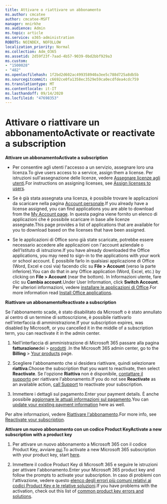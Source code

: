 ```yaml
---
title: Attivare o riattivare un abbonamento
ms.author: cmcatee
author: cmcatee-MSFT
manager: mnirkhe
ms.audience: Admin
ms.topic: article
ms.service: o365-administration
ROBOTS: NOINDEX, NOFOLLOW
localization_priority: Normal
ms.collection: Adm_O365
ms.assetid: 2d59f23f-7aad-4b57-9039-0bd2bbf929a3
ms.custom:
- "1500028"
- "482"
ms.openlocfilehash: 1f2bd2d602ac499358940a3ee5c788d725a8db5b
ms.sourcegitcommit: c6692ce0fa1358ec3529e59ca0ecdfdea4cdc759
ms.translationtype: MT
ms.contentlocale: it-IT
ms.lasthandoff: 09/14/2020
ms.locfileid: "47698353"
---
```

# <a name="activate-or-reactivate-a-subscription"></a><span data-ttu-id="d7b88-102">Attivare o riattivare un abbonamento</span><span class="sxs-lookup"><span data-stu-id="d7b88-102">Activate or reactivate a subscription</span></span>

<span data-ttu-id="d7b88-103">**Attivare un abbonamento**</span><span class="sxs-lookup"><span data-stu-id="d7b88-103">**Activate a subscription**</span></span>

- <span data-ttu-id="d7b88-104">Per consentire agli utenti l'accesso a un servizio, assegnare loro una licenza.</span><span class="sxs-lookup"><span data-stu-id="d7b88-104">To give users access to a service, assign them a license.</span></span> <span data-ttu-id="d7b88-105">Per istruzioni sull'assegnazione delle licenze, vedere [Assegnare licenze agli utenti](https://docs.microsoft.com/microsoft-365/admin/manage/assign-licenses-to-users).</span><span class="sxs-lookup"><span data-stu-id="d7b88-105">For instructions on assigning licenses, see [Assign licenses to users](https://docs.microsoft.com/microsoft-365/admin/manage/assign-licenses-to-users).</span></span>

- <span data-ttu-id="d7b88-106">Se è già stata assegnata una licenza, è possibile trovare le applicazioni da scaricare nella pagina [Account personale](https://portal.office.com/account/#installs).</span><span class="sxs-lookup"><span data-stu-id="d7b88-106">If you already have a license assigned, you can find applications you are able to download from the [My Account page](https://portal.office.com/account/#installs).</span></span> <span data-ttu-id="d7b88-107">In questa pagina viene fornito un elenco di applicazioni che è possibile scaricare in base alle licenze assegnate.</span><span class="sxs-lookup"><span data-stu-id="d7b88-107">This page provides a list of applications that are available for you to download based on the licenses that have been assigned.</span></span>

- <span data-ttu-id="d7b88-108">Se le applicazioni di Office sono già state scaricate, potrebbe essere necessario accedere alle applicazioni con l'account aziendale o dell'Istituto di istruzione.</span><span class="sxs-lookup"><span data-stu-id="d7b88-108">If you have already downloaded the Office applications, you may need to sign-in to the applications with your work or school account.</span></span> <span data-ttu-id="d7b88-109">È possibile farlo in qualsiasi applicazione di Office (Word, Excel e così via) facendo clic su **File > Account** (verso la parte inferiore).</span><span class="sxs-lookup"><span data-stu-id="d7b88-109">You can do that in any Office application (Word, Excel, etc.) by clicking on **File > Account** (near the bottom).</span></span> <span data-ttu-id="d7b88-110">In Informazioni utente, fare clic su **Cambia account**.</span><span class="sxs-lookup"><span data-stu-id="d7b88-110">Under User Information, click **Switch Account**.</span></span> <span data-ttu-id="d7b88-111">Per ulteriori informazioni, vedere [installare le applicazioni di Office](https://docs.microsoft.com/microsoft-365/admin/setup/install-applications).</span><span class="sxs-lookup"><span data-stu-id="d7b88-111">For more information read [Install Office applications](https://docs.microsoft.com/microsoft-365/admin/setup/install-applications).</span></span>

<span data-ttu-id="d7b88-112">**Riattivare un abbonamento**</span><span class="sxs-lookup"><span data-stu-id="d7b88-112">**Reactivate a subscription**</span></span>

<span data-ttu-id="d7b88-113">Se l'abbonamento scade, è stato disabilitato da Microsoft o è stato annullato al centro di un termine di sottoscrizione, è possibile riattivarlo nell'interfaccia di amministrazione.</span><span class="sxs-lookup"><span data-stu-id="d7b88-113">If your subscription expires, was disabled by Microsoft, or you cancelled it in the middle of a subscription term, you can reactivate it in the admin center.</span></span>
  
1. <span data-ttu-id="d7b88-114">Nell'interfaccia di amministrazione di Microsoft 365 passare alla pagina **fatturazione**dei  >  [prodotti](https://go.microsoft.com/fwlink/p/?linkid=842054) .</span><span class="sxs-lookup"><span data-stu-id="d7b88-114">In the Microsoft 365 admin center, go to the **Billing** > [Your products](https://go.microsoft.com/fwlink/p/?linkid=842054) page.</span></span>

2. <span data-ttu-id="d7b88-115">Scegliere l'abbonamento che si desidera riattivare, quindi selezionare **riattiva**.</span><span class="sxs-lookup"><span data-stu-id="d7b88-115">Choose the subscription that you want to reactivate, then select **Reactivate**.</span></span> <span data-ttu-id="d7b88-116">Se l'opzione **Riattiva** non è disponibile, [contattare il supporto](https://docs.microsoft.com/microsoft-365/admin/contact-support-for-business-products) per riattivare l'abbonamento.</span><span class="sxs-lookup"><span data-stu-id="d7b88-116">If you do not see **Reactivate** as an available action, [call Support](https://docs.microsoft.com/microsoft-365/admin/contact-support-for-business-products) to reactivate your subscription.</span></span>

3. <span data-ttu-id="d7b88-117">Immettere i dettagli sul pagamento.</span><span class="sxs-lookup"><span data-stu-id="d7b88-117">Enter your payment details.</span></span> <span data-ttu-id="d7b88-118">È anche possibile [aggiornare le attuali informazioni sul pagamento](https://docs.microsoft.com/microsoft-365/commerce/billing-and-payments/manage-payment-methods).</span><span class="sxs-lookup"><span data-stu-id="d7b88-118">You can [update your existing payment information](https://docs.microsoft.com/microsoft-365/commerce/billing-and-payments/manage-payment-methods) here as well.</span></span>

<span data-ttu-id="d7b88-119">Per altre informazioni, vedere [Riattivare l'abbonamento](https://docs.microsoft.com/microsoft-365/commerce/subscriptions/reactivate-your-subscription).</span><span class="sxs-lookup"><span data-stu-id="d7b88-119">For more info, see [Reactivate your subscription](https://docs.microsoft.com/microsoft-365/commerce/subscriptions/reactivate-your-subscription).</span></span>

<span data-ttu-id="d7b88-120">**Attivare un nuovo abbonamento con un codice Product Key**</span><span class="sxs-lookup"><span data-stu-id="d7b88-120">**Activate a new subscription with a product key**</span></span>

1. <span data-ttu-id="d7b88-121">Per attivare un nuovo abbonamento a Microsoft 365 con il codice Product Key, avviare [qui](https://support.office.com/article/where-to-enter-your-office-product-key-0a82e5ae-739e-4b92-a6f4-2ec780c185db).</span><span class="sxs-lookup"><span data-stu-id="d7b88-121">To activate a new Microsoft 365 subscription with your product key, start [here](https://support.office.com/article/where-to-enter-your-office-product-key-0a82e5ae-739e-4b92-a6f4-2ec780c185db).</span></span>

2. <span data-ttu-id="d7b88-122">Immettere il codice Product Key di Microsoft 365 e seguire le istruzioni per attivare l'abbonamento.</span><span class="sxs-lookup"><span data-stu-id="d7b88-122">Enter your Microsoft 365 product key and follow the prompts to activate your subscription.</span></span> <span data-ttu-id="d7b88-123">In caso di problemi con l'attivazione, vedere questo [elenco degli errori più comuni relativi ai codici Product Key e le relative soluzioni](https://docs.microsoft.com/microsoft-365/commerce/product-key-errors-and-solutions).</span><span class="sxs-lookup"><span data-stu-id="d7b88-123">If you have problems with the activation, check out this list of [common product key errors and solutions](https://docs.microsoft.com/microsoft-365/commerce/product-key-errors-and-solutions).</span></span>
